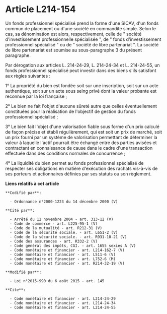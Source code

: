 # Article L214-154

Un fonds professionnel spécialisé prend la forme d'une SICAV, d'un fonds commun de placement ou d'une société en commandite
simple. Selon le cas, sa dénomination est alors, respectivement, celle de " société d'investissement professionnelle
spécialisée ", de " fonds d'investissement professionnel spécialisé " ou de " société de libre partenariat ". La société de
libre partenariat est soumise au sous-paragraphe 3 du présent paragraphe.

Par dérogation aux articles L. 214-24-29, L. 214-24-34 et L. 214-24-55, un fonds professionnel spécialisé peut investir dans
des biens s'ils satisfont aux règles suivantes : 

1° La propriété du bien est fondée soit sur une inscription, soit sur un acte authentique, soit sur un acte sous seing privé
dont la valeur probante est reconnue par la loi française ; 

2° Le bien ne fait l'objet d'aucune sûreté autre que celles éventuellement constituées pour la réalisation de l'objectif de
gestion du fonds professionnel spécialisé ; 

3° Le bien fait l'objet d'une valorisation fiable sous forme d'un prix calculé de façon précise et établi régulièrement, qui
est soit un prix de marché, soit un prix fourni par un système de valorisation permettant de déterminer la valeur à laquelle
l'actif pourrait être échangé entre des parties avisées et contractant en connaissance de cause dans le cadre d'une
transaction effectuée dans des conditions normales de concurrence ; 

4° La liquidité du bien permet au fonds professionnel spécialisé de respecter ses obligations en matière d'exécution des
rachats vis-à-vis de ses porteurs et actionnaires définies par ses statuts ou son règlement.

**Liens relatifs à cet article**

	**Codifié par**:

	  - Ordonnance n°2000-1223 du 14 décembre 2000 (V)

	**Cité par**:

	  - Arrêté du 12 novembre 2004 - art. 313-12 (V)
	  - Code de commerce - art. L225-95-1 (V)
	  - Code de la mutualité - art. R212-31 (V)
	  - Code de la sécurité sociale. - art. L651-2 (V)
	  - Code de la sécurité sociale. - art. R931-10-21 (V)
	  - Code des assurances - art. R332-2 (V)
	  - Code général des impôts, CGI. - art. 1655 sexies A (V)
	  - Code monétaire et financier - art. L214-162-7 (V)
	  - Code monétaire et financier - art. L511-6 (V)
	  - Code monétaire et financier - art. L752-6 (M)
	  - Code monétaire et financier - art. R214-32-19 (V)

	**Modifié par**:

	  - Loi n°2015-990 du 6 août 2015 - art. 145

	**Cite**:

	  - Code monétaire et financier - art. L214-24-29
	  - Code monétaire et financier - art. L214-24-34
	  - Code monétaire et financier - art. L214-24-55
